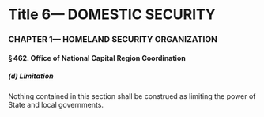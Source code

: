 
# Title 6— DOMESTIC SECURITY
### CHAPTER 1— HOMELAND SECURITY ORGANIZATION
#### § 462. Office of National Capital Region Coordination
##### (d) Limitation

Nothing contained in this section shall be construed as limiting the power of State and local governments.
